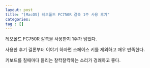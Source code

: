 ```yaml
---
layout: post
title: "[MacOS] 레오폴드 FC750R 갈축 1주 사용 후기"
categories: 
tag : []
---
```


레오폴드 FC750R 갈축을 사용한지 1주가 넘었다.  

사용한 후기 결론부터 이야기 하자면 스페이스 키를 제외하고 매우 만족한다.  

키보드를 칠때마다 들리는 찰칵찰칵하는 소리가 경쾌하고 좋다. 